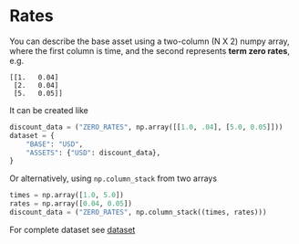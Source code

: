 # Rates

You can describe the base asset using a two-column (N X 2) numpy array, where the first column is time, and the second represents **term zero rates**, e.g.

```
[[1.   0.04]
 [2.   0.04]
 [5.   0.05]]
```

It can be created like

```python
discount_data = ("ZERO_RATES", np.array([[1.0, .04], [5.0, 0.05]]))
dataset = {
    "BASE": "USD",
    "ASSETS": {"USD": discount_data},
}
```

Or alternatively, using `np.column_stack` from two arrays

```python
times = np.array([1.0, 5.0])
rates = np.array([0.04, 0.05])
discount_data = ("ZERO_RATES", np.column_stack((times, rates)))
```

For complete dataset see [dataset](dataset.md)